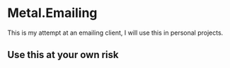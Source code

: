 # Metal.Emailing

This is my attempt at an emailing client, I will use this in personal projects.

## Use this at your own risk
